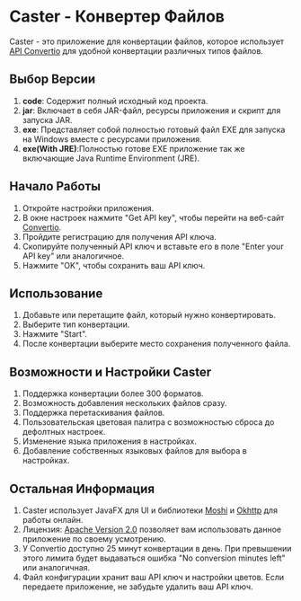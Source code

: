 # Caster - Конвертер Файлов

Caster - это приложение для конвертации файлов, которое использует [API Convertio](https://convertio.co) для удобной конвертации различных типов файлов.

## Выбор Версии

1. **code**: Содержит полный исходный код проекта.
2. **jar**: Включает в себя JAR-файл, ресурсы приложения и скрипт для запуска JAR.
3. **exe**: Представляет собой полностью готовый файл EXE для запуска на Windows вместе с ресурсами приложения.
4. **exe(With JRE)**:Полностью готове EXE приложение так же включающие Java Runtime Environment (JRE).

## Начало Работы

1. Откройте настройки приложения.
2. В окне настроек нажмите "Get API key", чтобы перейти на веб-сайт [Convertio](https://developers.convertio.co/).
3. Пройдите регистрацию для получения API ключа.
4. Скопируйте полученный API ключ и вставьте его в поле "Enter your API key" или аналогичное.
5. Нажмите "OK", чтобы сохранить ваш API ключ.

## Использование

1. Добавьте или перетащите файл, который нужно конвертировать.
2. Выберите тип конвертации.
3. Нажмите "Start".
4. После конвертации выберите место сохранения полученного файла.

## Возможности и Настройки Caster

1. Поддержка конвертации более 300 форматов.
2. Возможность добавления нескольких файлов сразу.
3. Поддержка перетаскивания файлов.
4. Пользовательская цветовая палитра с возможностью сброса до дефолтных настроек.
5. Изменение языка приложения в настройках.
6. Добавление собственных языковых файлов для выбора в настройках.

## Остальная Информация

1. Caster использует JavaFX для UI и библиотеки [Moshi](https://github.com/Upiter-ploooonet/GUI-convertio-Api/issues) и [Okhttp](https://github.com/square/okhttp) для работы онлайн.
2. Лицензия: [Apache Version 2.0](https://www.apache.org/licenses/LICENSE-2.0) позволяет вам использовать данное приложение по своему усмотрению.
3. У Convertio доступно 25 минут конвертации в день. При превышении этого лимита будет выдаваться ошибка "No conversion minutes left" или аналогичная.
4. Файл конфигурации хранит ваш API ключ и настройки цветов. Если передаете приложение, не забудьте удалить ваш API ключ.
